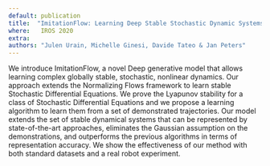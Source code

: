 ```yaml
---
default: publication
title:  "ImitationFlow: Learning Deep Stable Stochastic Dynamic Systems by Normalizing Flows"
where:   IROS 2020
extra:
authors: "Julen Urain, Michelle Ginesi, Davide Tateo & Jan Peters"
---
```

We introduce ImitationFlow, a novel Deep generative model that allows learning complex globally stable, stochastic, nonlinear dynamics. Our approach extends the Normalizing Flows framework to learn stable Stochastic Differential Equations. We prove the Lyapunov stability for a class of Stochastic Differential Equations and we propose a learning algorithm to learn them from a set of demonstrated trajectories. Our model extends the set of stable dynamical systems that can be represented by state-of-the-art approaches, eliminates the Gaussian assumption on the demonstrations, and outperforms the previous algorithms in terms of representation accuracy. We show the effectiveness of our method with both standard datasets and a real robot experiment.
